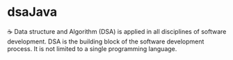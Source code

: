 # dsaJava
☕ Data structure and Algorithm (DSA) is applied in all disciplines of software development. DSA is the building block of the software development process. It is not limited to a single programming language.
